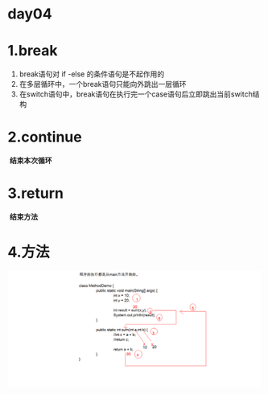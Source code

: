 # day04

# 1.break

1. break语句对 if -else 的条件语句是不起作用的
2. 在多层循环中，一个break语句只能向外跳出一层循环
3. 在switch语句中，break语句在执行完一个case语句后立即跳出当前switch结构

# 2.continue

​			**结束本次循环**

# 3.return
​			**结束方法**

# 4.方法

![方法调用图解](../images/方法调用图解.jpg)